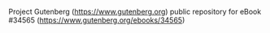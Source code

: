 Project Gutenberg (https://www.gutenberg.org) public repository for eBook #34565 (https://www.gutenberg.org/ebooks/34565)
